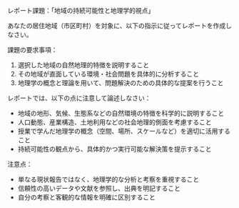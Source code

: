 レポート課題：「地域の持続可能性と地理学的視点」

あなたの居住地域（市区町村）を対象に、以下の指示に従ってレポートを作成しなさい。

課題の要求事項：
1. 選択した地域の自然地理的特徴を説明すること
2. その地域が直面している環境・社会問題を具体的に分析すること
3. 地理学の概念と理論を用いて、問題解決のための具体的な提案を行うこと

レポートでは、以下の点に注意して論述しなさい：

- 地域の地形、気候、生態系などの自然環境の特徴を科学的に説明すること
- 人口動態、産業構造、土地利用などの社会地理的側面を考慮すること
- 授業で学んだ地理学の概念（空間、場所、スケールなど）を適切に活用すること
- 持続可能性の観点から、具体的かつ実行可能な解決策を提示すること

注意点：
- 単なる現状報告ではなく、地理学的な分析と考察を重視すること
- 信頼性の高いデータや文献を参照し、出典を明記すること
- 自分の考察と客観的な情報を明確に区別すること